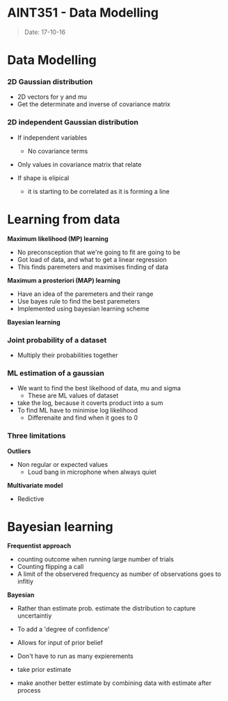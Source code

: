 # AINT351 - Data Modelling
> Date: 17-10-16

# Data Modelling

### 2D Gaussian distribution

- 2D vectors for y and mu
- Get the determinate and inverse of covariance matrix

### 2D independent Gaussian distribution

- If independent variables
    - No covariance terms
- Only values in covariance matrix that relate


- If shape is elipical
    - it is starting to be correlated as it is forming a line

# Learning from data

**Maximum likelihood (MP) learning**
- No preconsception that we're going to fit are going to be
- Got load of data, and what to get a linear regression
- This finds paremeters and maximises finding of data

**Maximum a prosteriori (MAP) learning**
- Have an idea of the paremeters and their range
- Use bayes rule to find the best paremeters
- Implemented using bayesian learning scheme

**Bayesian learning**

### Joint probability of a dataset

- Multiply their probabilities together

### ML estimation of a gaussian

- We want to find the best likelhood of data, mu and sigma
    - These are ML values of dataset
- take the log, because it coverts product into a sum
- To find ML have to minimise log likelihood
    - Differenaite and find when it goes to 0

### Three limitations

**Outliers**
- Non regular or expected values
    - Loud bang in microphone when always quiet

**Multivariate model**
- Redictive

# Bayesian learning

**Frequentist approach**
- counting outcome when running large number of trials
- Counting flipping a call
- A limit of the observered frequency as number of observations goes to infitiy

**Bayesian**
- Rather than estimate prob. estimate the distribution to capture uncertaintiy
- To add a 'degree of confidence'
- Allows for input of prior belief
- Don't have to run as many expierements

- take prior estimate
- make another better estimate by combining data with estimate after process

